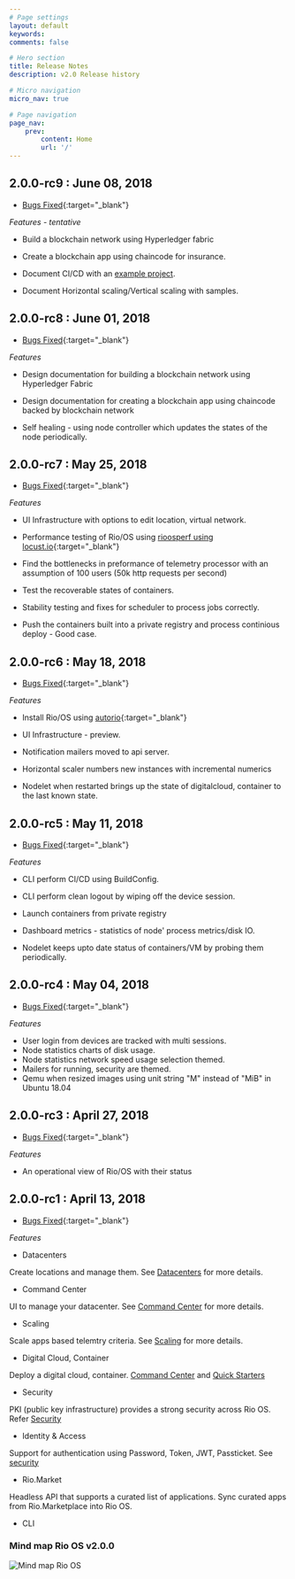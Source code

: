```yaml
---
# Page settings
layout: default
keywords:
comments: false

# Hero section
title: Release Notes
description: v2.0 Release history

# Micro navigation
micro_nav: true

# Page navigation
page_nav:
    prev:
        content: Home
        url: '/'
---
```


## 2.0.0-rc9 : June 08, 2018 

- [Bugs Fixed](https://gitlab.com/groups/rioos/-/milestones/200rc9?title=2.0.0.rc9){:target="_blank"}

*Features - tentative*

- Build a blockchain network using Hyperledger fabric

- Create a blockchain app using chaincode for insurance.

- Document CI/CD with an [example project](https://github.com/rioadvancement/blockchain-demo).

- Document Horizontal scaling/Vertical scaling with samples.


## 2.0.0-rc8 : June 01, 2018 

- [Bugs Fixed](https://gitlab.com/groups/rioos/-/milestones/200rc8?title=2.0.0.rc8){:target="_blank"}

*Features*

- Design documentation for building a blockchain network using Hyperledger Fabric

- Design documentation for creating a blockchain app using chaincode backed by blockchain network

- Self healing - using node controller which updates the states of the node periodically.


## 2.0.0-rc7 : May 25, 2018

- [Bugs Fixed](https://gitlab.com/groups/rioos/-/milestones/200rc4?title=2.0.0.rc7){:target="_blank"}

*Features*

- UI Infrastructure with options to edit location, virtual network.

- Performance testing of Rio/OS using [rioosperf using locust.io](https://github.com/rioadvancement/rioosperf){:target="_blank"}

- Find the bottlenecks in preformance of telemetry processor with an assumption of 100 users (50k http requests per second)

- Test the recoverable states of containers.

- Stability testing and fixes for scheduler to process jobs correctly.

- Push the containers built into a private registry and process continious deploy - Good case.

## 2.0.0-rc6 : May 18, 2018

- [Bugs Fixed](https://gitlab.com/groups/rioos/-/milestones/200rc4?title=2.0.0.rc6){:target="_blank"}

*Features*

- Install Rio/OS using [autorio](https://github.com/rioadvancement/autorio){:target="_blank"}

- UI Infrastructure - preview.

- Notification mailers moved to api server.

- Horizontal scaler numbers new instances with incremental numerics

- Nodelet when restarted brings up the state of digitalcloud, container to the last known state.


## 2.0.0-rc5 : May 11, 2018

- [Bugs Fixed](https://gitlab.com/groups/rioos/-/milestones/200rc4?title=2.0.0.rc5){:target="_blank"}

*Features*

- CLI perform CI/CD using BuildConfig.

- CLI perform clean logout by wiping off the device session.

- Launch containers from private registry 

- Dashboard metrics - statistics of node' process metrics/disk IO.

- Nodelet keeps upto date status of containers/VM by probing them periodically.

## 2.0.0-rc4 : May 04, 2018

- [Bugs Fixed](https://gitlab.com/groups/rioos/-/milestones/200rc4?title=2.0.0.rc4){:target="_blank"}

*Features*

- User login from devices are tracked with multi sessions.
- Node statistics charts of disk usage.
- Node statistics network speed usage  selection themed.
- Mailers for running, security are themed.
- Qemu when resized images using unit string "M" instead of "MiB" in Ubuntu 18.04

## 2.0.0-rc3 : April 27, 2018

- [Bugs Fixed](https://gitlab.com/groups/rioos/-/milestones/200rc31?title=2.0.0.rc3.1){:target="_blank"}

*Features*

- An operational view of Rio/OS with their status 

## 2.0.0-rc1 : April 13, 2018

- [Bugs Fixed](https://gitlab.com/groups/rioos/-/milestones/200rc13?title=2.0.0.rc1.3){:target="_blank"}

*Features*

- Datacenters

Create locations and manage them. See [Datacenters](../datacenters) for more details.

- Command Center

UI to manage your datacenter. See [Command Center](../command_center) for more details.


- Scaling

Scale apps based telemtry criteria. See [Scaling](../scaling) for more details.

- Digital Cloud, Container

Deploy a digital cloud, container. [Command Center](../command_center) and [Quick Starters](../quick_starters)


- Security

PKI (public key infrastructure) provides a strong security across Rio OS. Refer [Security](../security)

- Identity & Access

Support for authentication using Password, Token, JWT, Passticket. See [security](../security)

- Rio.Market

Headless API that supports a curated list of applications. Sync curated apps from Rio.Marketplace into Rio OS.

- CLI


### Mind map Rio OS v2.0.0


![Mind map Rio OS](/docs/doks-theme/assets/images/RIO_OS_XMind.jpg)
